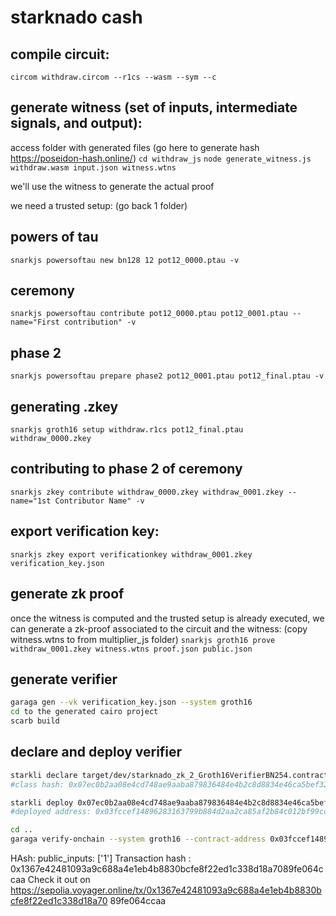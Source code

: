 # starknado cash

## compile circuit:

`circom withdraw.circom --r1cs --wasm --sym --c`

## generate witness (set of inputs, intermediate signals, and output):

access folder with generated files (go here to generate hash https://poseidon-hash.online/)
`cd withdraw_js`
`node generate_witness.js withdraw.wasm input.json witness.wtns`

we'll use the witness to generate the actual proof

we need a trusted setup: (go back 1 folder)

## powers of tau

`snarkjs powersoftau new bn128 12 pot12_0000.ptau -v`

## ceremony

`snarkjs powersoftau contribute pot12_0000.ptau pot12_0001.ptau --name="First contribution" -v`

## phase 2

`snarkjs powersoftau prepare phase2 pot12_0001.ptau pot12_final.ptau -v`

## generating .zkey

`snarkjs groth16 setup withdraw.r1cs pot12_final.ptau withdraw_0000.zkey`

## contributing to phase 2 of ceremony

`snarkjs zkey contribute withdraw_0000.zkey withdraw_0001.zkey --name="1st Contributor Name" -v`

## export verification key:

`snarkjs zkey export verificationkey withdraw_0001.zkey verification_key.json`

## generate zk proof

once the witness is computed and the trusted setup is already executed, we can generate a zk-proof associated to the circuit and the witness:
(copy witness.wtns to from multiplier_js folder)
`snarkjs groth16 prove withdraw_0001.zkey witness.wtns proof.json public.json`

## generate verifier

```bash
garaga gen --vk verification_key.json --system groth16
cd to the generated cairo project
scarb build
```

## declare and deploy verifier

```bash
starkli declare target/dev/starknado_zk_2_Groth16VerifierBN254.contract_class.json --compiler-version 2.7.1 --account account.json --max-fee-raw 22195018311634378 --keystore keystore.json
#class hash: 0x07ec0b2aa08e4cd748ae9aaba879836484e4b2c8d8834e46ca5bef321f9d37c3
```

```bash
starkli deploy 0x07ec0b2aa08e4cd748ae9aaba879836484e4b2c8d8834e46ca5bef321f9d37c3 --account account.json --keystore keystore.json`
#deployed address: 0x03fccef14896283163799b884d2aa2ca85af2b84c012bf99cccfe6cbc4ef3c17
```

```bash
cd ..
garaga verify-onchain --system groth16 --contract-address 0x03fccef14896283163799b884d2aa2ca85af2b84c012bf99cccfe6cbc4ef3c17 --vk verification_key.json --proof proof.json --public-inputs public.json --env-file .secrets --network sepolia
```

HAsh:
public_inputs: ['1']
Transaction hash : 0x1367e42481093a9c688a4e1eb4b8830bcfe8f22ed1c338d18a7089fe064ccaa
Check it out on
https://sepolia.voyager.online/tx/0x1367e42481093a9c688a4e1eb4b8830bcfe8f22ed1c338d18a70
89fe064ccaa
